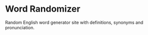 # Word Randomizer

Random English word generator site with definitions, synonyms and pronunciation.
